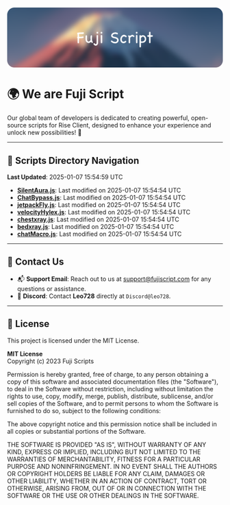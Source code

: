 ![Banner](.github/b.webp)

# 🌍 **We are Fuji Script**

Our global team of developers is dedicated to creating powerful, open-source scripts for Rise Client, designed to enhance your experience and unlock new possibilities! 🌟

---
<!-- SCRIPTS_NAVIGATION_START -->
## 📂 **Scripts Directory Navigation**

**Last Updated**: 2025-01-07 15:54:59 UTC

- **[SilentAura.js](scripts/SilentAura.js)**: Last modified on 2025-01-07 15:54:54 UTC
- **[ChatBypass.js](scripts/ChatBypass.js)**: Last modified on 2025-01-07 15:54:54 UTC
- **[jetpackFly.js](scripts/jetpackFly.js)**: Last modified on 2025-01-07 15:54:54 UTC
- **[velocityHylex.js](scripts/velocityHylex.js)**: Last modified on 2025-01-07 15:54:54 UTC
- **[chestxray.js](scripts/chestxray.js)**: Last modified on 2025-01-07 15:54:54 UTC
- **[bedxray.js](scripts/bedxray.js)**: Last modified on 2025-01-07 15:54:54 UTC
- **[chatMacro.js](scripts/chatMacro.js)**: Last modified on 2025-01-07 15:54:54 UTC

<!-- SCRIPTS_NAVIGATION_END -->

---

## 💬 **Contact Us**  
- 📬 **Support Email**: Reach out to us at [support@fujiscript.com](mailto:support@fujiscript.com) for any questions or assistance.  
- 💬 **Discord**: Contact **Leo728** directly at `Discord@leo728`.

---

## 📜 **License**

This project is licensed under the MIT License.  

**MIT License**  
Copyright (c) 2023 Fuji Scripts  

Permission is hereby granted, free of charge, to any person obtaining a copy of this software and associated documentation files (the "Software"), to deal in the Software without restriction, including without limitation the rights to use, copy, modify, merge, publish, distribute, sublicense, and/or sell copies of the Software, and to permit persons to whom the Software is furnished to do so, subject to the following conditions:  

The above copyright notice and this permission notice shall be included in all copies or substantial portions of the Software.  

THE SOFTWARE IS PROVIDED "AS IS", WITHOUT WARRANTY OF ANY KIND, EXPRESS OR IMPLIED, INCLUDING BUT NOT LIMITED TO THE WARRANTIES OF MERCHANTABILITY, FITNESS FOR A PARTICULAR PURPOSE AND NONINFRINGEMENT. IN NO EVENT SHALL THE AUTHORS OR COPYRIGHT HOLDERS BE LIABLE FOR ANY CLAIM, DAMAGES OR OTHER LIABILITY, WHETHER IN AN ACTION OF CONTRACT, TORT OR OTHERWISE, ARISING FROM, OUT OF OR IN CONNECTION WITH THE SOFTWARE OR THE USE OR OTHER DEALINGS IN THE SOFTWARE.  
